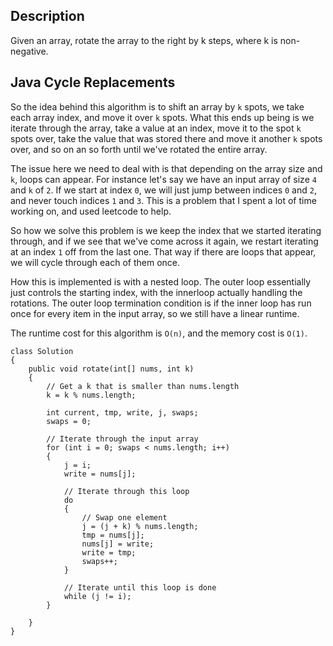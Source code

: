 ## Description

Given an array, rotate the array to the right by k steps, where k is non-negative.

## Java Cycle Replacements

So the idea behind this algorithm is to shift an array by `k` spots, we take each array index, and move it over `k` spots. What this ends up being is we iterate through the array, take a value at an index, move it to the spot `k` spots over, take the value that was stored there and move it another `k` spots over, and so on an so forth until we've rotated the entire array.

The issue here we need to deal with is that depending on the array size and `k`, loops can appear. For instance let's say we have an input array of size `4` and `k` of `2`. If we start at index `0`, we will just jump between indices `0` and `2`, and never touch indices `1` and `3`. This is a problem that I spent a lot of time working on, and used leetcode to help.

So how we solve this problem is we keep the index that we started iterating through, and if we see that we've come across it again, we restart iterating at an index `1` off from the last one. That way if there are loops that appear, we will cycle through each of them once.

How this is implemented is with a nested loop. The outer loop essentially just controls the starting index, with the innerloop actually handling the rotations. The outer loop termination condition is if the inner loop has run once for every item in the input array, so we still have a linear runtime.

The runtime cost for this algorithm is `O(n)`, and the memory cost is `O(1)`.

```
class Solution 
{
    public void rotate(int[] nums, int k) 
    {
        // Get a k that is smaller than nums.length
        k = k % nums.length;

        int current, tmp, write, j, swaps;
        swaps = 0;
        
        // Iterate through the input array
        for (int i = 0; swaps < nums.length; i++)
        {
            j = i;
            write = nums[j];

            // Iterate through this loop
            do
            {
                // Swap one element
                j = (j + k) % nums.length;
                tmp = nums[j];
                nums[j] = write;
                write = tmp;
                swaps++;
            }
            
            // Iterate until this loop is done
            while (j != i);
        }
      
    }
}
```